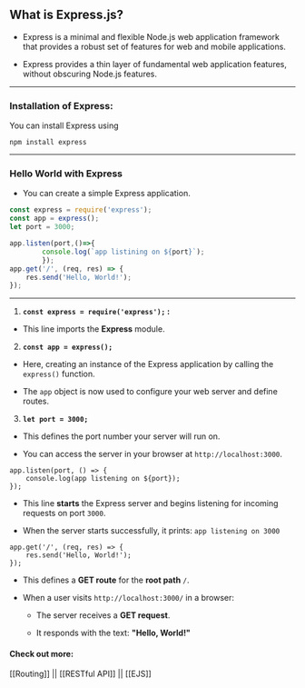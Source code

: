 ## What is Express.js?

- Express is a minimal and flexible Node.js web application framework that provides a robust set of features for web and mobile applications.

- Express provides a thin layer of fundamental web application features, without obscuring Node.js features.

---
### Installation of Express:

You can install Express using 

```shell
npm install express
```

---
### Hello World with Express

- You can create a simple Express application.

```js
const express = require('express');
const app = express();
let port = 3000;

app.listen(port,()=>{
        console.log(`app listining on ${port}`);
        });        
app.get('/', (req, res) => {
    res.send('Hello, World!');
});

```

---

1. **`const express = require('express');` :**

- This line imports the **Express** module.

2. **`const app = express();`**

- Here,  creating an instance of the Express application by calling the `express()` function.

- The `app` object is now used to configure your web server and define routes.

3. **`let port = 3000;`**

- This defines the port number your server will run on.
    
- You can access the server in your browser at `http://localhost:3000`.

```
app.listen(port, () => {
    console.log(app listening on ${port});
});

```

- This line **starts** the Express server and begins listening for incoming requests on port `3000`.
    
- When the server starts successfully, it prints: `app listening on 3000`

```
app.get('/', (req, res) => {
    res.send('Hello, World!');
});
```

- This defines a **GET route** for the **root path** `/`.

- When a user visits `http://localhost:3000/` in a browser:

   - The server receives a **GET request**.
   
  - It responds with the text: **"Hello, World!"**

#### Check out more:

[[Routing]] || [[RESTful API]] || [[EJS]]
